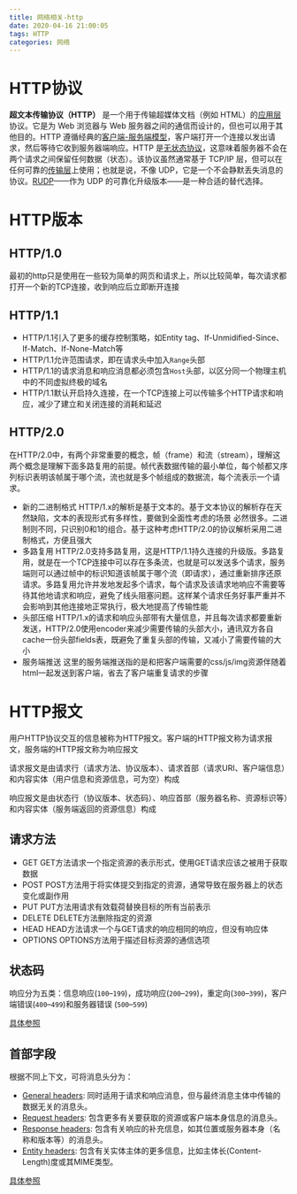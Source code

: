 ```yaml
---
title: 网络相关-http
date: 2020-04-16 21:00:05
tags: HTTP
categories: 网络
---
```


# HTTP协议

**超文本传输协议（HTTP）** 是一个用于传输超媒体文档（例如 HTML）的[应用层](https://en.wikipedia.org/wiki/Application_Layer)协议。它是为 Web 浏览器与 Web 服务器之间的通信而设计的，但也可以用于其他目的。HTTP 遵循经典的[客户端-服务端模型](https://en.wikipedia.org/wiki/Client–server_model)，客户端打开一个连接以发出请求，然后等待它收到服务器端响应。HTTP 是[无状态协议](http://en.wikipedia.org/wiki/Stateless_protocol)，这意味着服务器不会在两个请求之间保留任何数据（状态）。该协议虽然通常基于 TCP/IP 层，但可以在任何可靠的[传输层](https://zh.wikipedia.org/wiki/传输层)上使用；也就是说，不像 UDP，它是一个不会静默丢失消息的协议。[RUDP](https://en.wikipedia.org/wiki/Reliable_User_Datagram_Protocol)——作为 UDP 的可靠化升级版本——是一种合适的替代选择。

# HTTP版本

## HTTP/1.0

最初的http只是使用在一些较为简单的网页和请求上，所以比较简单，每次请求都打开一个新的TCP连接，收到响应后立即断开连接

## HTTP/1.1

- HTTP/1.1引入了更多的缓存控制策略，如Entity tag、If-Unmidified-Since、If-Match、If-None-Match等
- HTTP/1.1允许范围请求，即在请求头中加入`Range`头部
- HTTP/1.1的请求消息和响应消息都必须包含`Host`头部，以区分同一个物理主机中的不同虚拟终极的域名
- HTTP/1.1默认开启持久连接，在一个TCP连接上可以传输多个HTTP请求和响应，减少了建立和关闭连接的消耗和延迟

## HTTP/2.0

在HTTP/2.0中，有两个非常重要的概念，帧（frame）和流（stream），理解这两个概念是理解下面多路复用的前提。帧代表数据传输的最小单位，每个帧都又序列标识表明该帧属于哪个流，流也就是多个帧组成的数据流，每个流表示一个请求。

- 新的二进制格式
  HTTP/1.x的解析是基于文本的。基于文本协议的解析存在天然缺陷，文本的表现形式有多样性，要做到全面性考虑的场景 必然很多。二进制则不同，只识别0和1的组合。基于这种考虑HTTP/2.0的协议解析采用二进制格式，方便且强大
- 多路复用
  HTTP/2.0支持多路复用，这是HTTP/1.1持久连接的升级版。多路复用，就是在一个TCP连接中可以存在多条流，也就是可以发送多个请求，服务端则可以通过帧中的标识知道该帧属于哪个流（即请求），通过重新排序还原请求。多路复用允许并发地发起多个请求，每个请求及该请求地响应不需要等待其他地请求和响应，避免了线头阻塞问题。这样某个请求任务好事严重并不会影响到其他连接地正常执行，极大地提高了传输性能
- 头部压缩
  HTTP/1.x的请求和响应头部带有大量信息，并且每次请求都要重新发送，HTTP/2.0使用encoder来减少需要传输的头部大小，通讯双方各自cache一份头部fields表，既避免了重复头部的传输，又减小了需要传输的大小
- 服务端推送
  这里的服务端推送指的是和把客户端需要的css/js/img资源伴随着html一起发送到客户端，省去了客户端重复请求的步骤

# HTTP报文

用户HTTP协议交互的信息被称为HTTP报文。客户端的HTTP报文称为请求报文，服务端的HTTP报文称为响应报文

请求报文是由请求行（请求方法、协议版本）、请求首部（请求URI、客户端信息）和内容实体（用户信息和资源信息，可为空）构成

响应报文是由状态行（协议版本、状态码）、响应首部（服务器名称、资源标识等）和内容实体（服务端返回的资源信息）构成

## 请求方法

- GET
  GET方法请求一个指定资源的表示形式，使用GET请求应该之被用于获取数据
- POST
  POST方法用于将实体提交到指定的资源，通常导致在服务器上的状态变化或副作用
- PUT
  PUT方法用请求有效载荷替换目标的所有当前表示
- DELETE
  DELETE方法删除指定的资源
- HEAD
  HEAD方法请求一个与GET请求的响应相同的响应，但没有响应体
- OPTIONS
  OPTIONS方法用于描述目标资源的通信选项

## 状态码

响应分为五类：信息响应(`100`–`199`)，成功响应(`200`–`299`)，重定向(`300`–`399`)，客户端错误(`400`–`499`)和服务器错误 (`500`–`599`)

[具体参照](https://www.jianguoyun.com/static/stackedit/[https://developer.mozilla.org/zh-CN/docs/Web/HTTP/Status](https://developer.mozilla.org/zh-CN/docs/Web/HTTP/Status))

## 首部字段

根据不同上下文，可将消息头分为：

- [General headers](https://developer.mozilla.org/en-US/docs/Glossary/General_header): 同时适用于请求和响应消息，但与最终消息主体中传输的数据无关的消息头。
- [Request headers](https://developer.mozilla.org/en-US/docs/Glossary/Request_header): 包含更多有关要获取的资源或客户端本身信息的消息头。
- [Response headers](https://developer.mozilla.org/en-US/docs/Glossary/Response_header): 包含有关响应的补充信息，如其位置或服务器本身（名称和版本等）的消息头。
- [Entity headers](https://developer.mozilla.org/en-US/docs/Glossary/Entity_header): 包含有关实体主体的更多信息，比如主体长(Content-Length)度或其MIME类型。

[具体参照](https://www.jianguoyun.com/static/stackedit/[https://developer.mozilla.org/zh-CN/docs/Web/HTTP/Headers](https://developer.mozilla.org/zh-CN/docs/Web/HTTP/Headers))